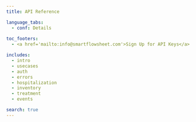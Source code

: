 ```yaml
---
title: API Reference

language_tabs:
  - conf: Details
  
toc_footers:
  - <a href='mailto:info@smartflowsheet.com'>Sign Up for API Keys</a>

includes:
  - intro
  - usecases
  - auth
  - errors
  - hospitalization
  - inventory
  - treatment
  - events

search: true
---
```




